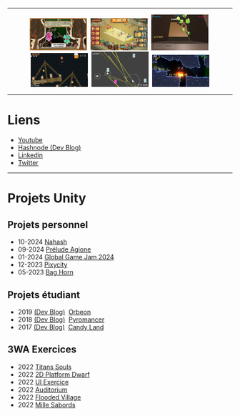 
<!-- <div align="center">
  <img src="assets/logo.png" alt="logo" width="1024" height="auto" />
</div> -->

---

<div align="center"> 
  <img src="assets/screenshot1.png" alt="screenshot" width="128" />&nbsp
  <img src="assets/screenshot2.png" alt="screenshot" width="128" />&nbsp
  <img src="assets/screenshot3.png" alt="screenshot" width="128" />&nbsp
  <img src="assets/screenshot4.png" alt="screenshot" width="128" />&nbsp
  <img src="assets/screenshot5.png" alt="screenshot" width="128" />&nbsp
  <img src="assets/screenshot7.png" alt="screenshot" width="128" />
</div>

---

<!-- Badges -->

# Liens
  * <a href="https://www.youtube.com/channel/UCwxuydeEi6WyM-X6nsPs-8A">Youtube</a>
  * <a href="https://hashnode.com/@Archer01">Hashnode (Dev Blog)</a>
  * <a href="https://www.linkedin.com/in/julienguenard/">Linkedin</a>
  * <a href="https://twitter.com/julien_guenard">Twitter</a>
 
  ---
  
  # Projets Unity
  
   ## Projets personnel
  * 10-2024 <a href="https://github.com/JulienGuenard/Nahash">Nahash</a>
  * 09-2024 <a href="https://github.com/JulienGuenard/Prelude-Agione">Prélude Agione</a>
  * 01-2024 <a href="https://github.com/JulienGuenard/GGJ2024---Thumbass-Finghter">Global Game Jam 2024</a>
  * 12-2023 <a href="https://github.com/JulienGuenard/Pixycity">Pixycity</a>
  * 05-2023 <a href="https://github.com/JulienGuenard/Bag-Horn">Bag Horn</a>
  
   ## Projets étudiant
  * 2019 <a href="https://archer01-tactic-turn-based-unity.hashnode.dev/">(Dev Blog)</a>&nbsp;
  <a href="https://github.com/JulienGuenard/Orbeon">Orbeon</a>
  * 2018 <a href="https://jeu-infiltration-unity.hashnode.dev/">(Dev Blog)</a>&nbsp;
  <a href="https://github.com/JulienGuenard/Pyromancer">Pyromancer</a>
  * 2017 <a href="https://archer01-jeu-narratif-2d.hashnode.dev/">(Dev Blog)</a>&nbsp;
  <a href="https://github.com/JulienGuenard/Candy-Land">Candy Land</a>

   ## 3WA Exercices
  * 2022 <a href="https://github.com/JulienGuenard/2D-Titan-Souls-Like">Titans Souls</a> 
  * 2022 <a href="https://github.com/JulienGuenard/2D-Platform---Cours-3WA">2D Platform Dwarf</a>
  * 2022 <a href="https://github.com/JulienGuenard/UI-Exercice">UI Exercice</a>
  * 2022 <a href="https://github.com/JulienGuenard/Piratorium">Auditorium</a>
  * 2022 <a href="https://github.com/JulienGuenard/Flooded-Village">Flooded Village</a>
  * 2022 <a href="https://github.com/JulienGuenard/Mille-Sabords">Mille Sabords</a>

